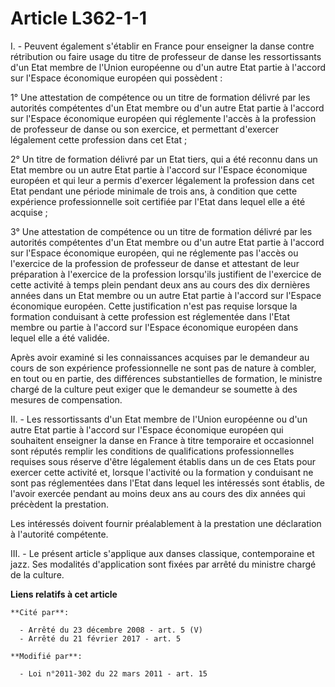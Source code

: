 # Article L362-1-1

I. - Peuvent également s'établir en France pour enseigner la danse contre rétribution ou faire usage du titre de professeur
de danse les ressortissants d'un Etat membre de l'Union européenne ou d'un autre Etat partie à l'accord sur l'Espace
économique européen qui possèdent : 

1° Une attestation de compétence ou un titre de formation délivré par les autorités compétentes d'un Etat membre ou d'un
autre Etat partie à l'accord sur l'Espace économique européen qui réglemente l'accès à la profession de professeur de danse
ou son exercice, et permettant d'exercer légalement cette profession dans cet Etat ; 

2° Un titre de formation délivré par un Etat tiers, qui a été reconnu dans un Etat membre ou un autre Etat partie à l'accord
sur l'Espace économique européen et qui leur a permis d'exercer légalement la profession dans cet Etat pendant une période
minimale de trois ans, à condition que cette expérience professionnelle soit certifiée par l'Etat dans lequel elle a été
acquise ; 

3° Une attestation de compétence ou un titre de formation délivré par les autorités compétentes d'un Etat membre ou d'un
autre Etat partie à l'accord sur l'Espace économique européen, qui ne réglemente pas l'accès ou l'exercice de la profession
de professeur de danse et attestant de leur préparation à l'exercice de la profession lorsqu'ils justifient de l'exercice de
cette activité à temps plein pendant deux ans au cours des dix dernières années dans un Etat membre ou un autre Etat partie à
l'accord sur l'Espace économique européen. Cette justification n'est pas requise lorsque la formation conduisant à cette
profession est réglementée dans l'Etat membre ou partie à l'accord sur l'Espace économique européen dans lequel elle a été
validée. 

Après avoir examiné si les connaissances acquises par le demandeur au cours de son expérience professionnelle ne sont pas de
nature à combler, en tout ou en partie, des différences substantielles de formation, le ministre chargé de la culture peut
exiger que le demandeur se soumette à des mesures de compensation. 

II. - Les ressortissants d'un Etat membre de l'Union européenne ou d'un autre Etat partie à l'accord sur l'Espace économique
européen qui souhaitent enseigner la danse en France à titre temporaire et occasionnel sont réputés remplir les conditions de
qualifications professionnelles requises sous réserve d'être légalement établis dans un de ces Etats pour exercer cette
activité et, lorsque l'activité ou la formation y conduisant ne sont pas réglementées dans l'Etat dans lequel les intéressés
sont établis, de l'avoir exercée pendant au moins deux ans au cours des dix années qui précèdent la prestation. 

Les intéressés doivent fournir préalablement à la prestation une déclaration à l'autorité compétente. 

III. - Le présent article s'applique aux danses classique, contemporaine et jazz. Ses modalités d'application sont fixées par
arrêté du ministre chargé de la culture.

**Liens relatifs à cet article**

	**Cité par**:

	  - Arrêté du 23 décembre 2008 - art. 5 (V)
	  - Arrêté du 21 février 2017 - art. 5

	**Modifié par**:

	  - Loi n°2011-302 du 22 mars 2011 - art. 15
